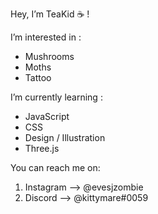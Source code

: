 Hey, I’m TeaKid ☕ !
  
I’m interested in :
  - Mushrooms
  - Moths
  - Tattoo

I’m currently learning :
  - JavaScript
  - CSS
  - Design / Illustration
  - Three.js

You can reach me on:
  01. Instagram --> @evesjzombie
  02. Discord --> @kittymare#0059

